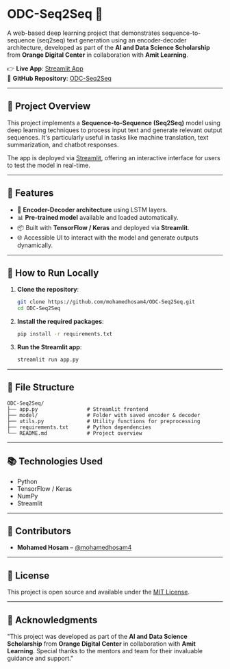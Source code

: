 
# ODC-Seq2Seq 🚀

A web-based deep learning project that demonstrates sequence-to-sequence (seq2seq) text generation using an encoder-decoder architecture, developed as part of the **AI and Data Science Scholarship** from **Orange Digital Center** in collaboration with **Amit Learning**.


👉 **Live App**: [Streamlit App](https://odc-seq2seq.streamlit.app/)  
📁 **GitHub Repository**: [ODC-Seq2Seq](https://github.com/mohamedhosam4/ODC-Seq2Seq)

---

## 🧠 Project Overview

This project implements a **Sequence-to-Sequence (Seq2Seq)** model using deep learning techniques to process input text and generate relevant output sequences. It's particularly useful in tasks like machine translation, text summarization, and chatbot responses.

The app is deployed via [Streamlit](https://streamlit.io/), offering an interactive interface for users to test the model in real-time.

---

## 🔧 Features

- 🧾 **Encoder-Decoder architecture** using LSTM layers.
- 📊 **Pre-trained model** available and loaded automatically.
- 📦 Built with **TensorFlow / Keras** and deployed via **Streamlit**.
- 🌐 Accessible UI to interact with the model and generate outputs dynamically.

---


## 🚀 How to Run Locally

1. **Clone the repository**:

   ```bash
   git clone https://github.com/mohamedhosam4/ODC-Seq2Seq.git
   cd ODC-Seq2Seq
   ```

2. **Install the required packages**:

   ```bash
   pip install -r requirements.txt
   ```

3. **Run the Streamlit app**:

   ```bash
   streamlit run app.py
   ```

---

## 📁 File Structure

```
ODC-Seq2Seq/
├── app.py                # Streamlit frontend
├── model/                # Folder with saved encoder & decoder
├── utils.py              # Utility functions for preprocessing
├── requirements.txt      # Python dependencies
└── README.md             # Project overview
```

---

## 📚 Technologies Used

- Python
- TensorFlow / Keras
- NumPy
- Streamlit

---

## 🤝 Contributors

- **Mohamed Hosam** – [@mohamedhosam4](https://github.com/mohamedhosam4)

---

## 📄 License

This project is open source and available under the [MIT License](LICENSE).

---

## 🌟 Acknowledgments


"This project was developed as part of the **AI and Data Science Scholarship** from **Orange Digital Center** in collaboration with **Amit Learning**. Special thanks to the mentors and team for their invaluable guidance and support."

